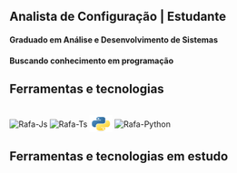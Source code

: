 ## Analista de Configuração | Estudante 

<h4>Graduado em Análise e Desenvolvimento de Sistemas</h4>
<h4>Buscando conhecimento em programação</h4>

## Ferramentas e tecnologias </h2>

<div style="display: inline_block">
  <br>
  <img align="center" alt="Rafa-Js" height="30" width="40" src="https://cdn.jsdelivr.net/gh/devicons/devicon/icons/c/c-original.svg](https://www.google.com/url?sa=i&url=https%3A%2F%2Fpt.wikipedia.org%2Fwiki%2FJavaScript&psig=AOvVaw3_bd0MQF08Q5sTjQAhT-3G&ust=1680200043743000&source=images&cd=vfe&ved=0CBAQjRxqFwoTCLDo84ffgf4CFQAAAAAdAAAAABAE)](https://upload.wikimedia.org/wikipedia/commons/thumb/9/99/Unofficial_JavaScript_logo_2.svg/260px-Unofficial_JavaScript_logo_2.svg.png)">
  <img align="center" alt="Rafa-Ts" height="30" width="40" src="https://cdn.jsdelivr.net/gh/devicons/devicon/icons/cplusplus/cplusplus-original.svg">
  <img align="center" alt="Rafa-Python" height="30" width="40" src="https://raw.githubusercontent.com/devicons/devicon/master/icons/python/python-original.svg">
  <img align="center" alt="Rafa-Python" height="30" width="40" src="https://cdn.jsdelivr.net/gh/devicons/devicon/icons/arduino/arduino-original-wordmark.svg">
</div>

## Ferramentas e tecnologias em estudo </h2>
